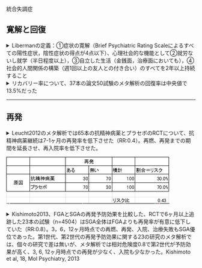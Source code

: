 統合失調症



## 寛解と回復
<details>　 <summary>Libermanの定義：①症状の寛解（Brief Psychiatric Rating Scaleによるすべての陽性症状，陰性症状の得点が4点以下）、心理社会的な機能として②就労ないし就学（半日程度以上），③自立した生活（金銭面，治療面においても），④社会的人間関係の構築（週1回以上の友人との付き合い）のすべてを2年以上持続すること　 </summary>　Liberman RP et al．Psychiatr Serv．2005；56：735－42　</details>


<details>
<summary>リカバリー率について、37本の論文50試験のメタ解析の回復率は中央値で13.5%だった　
</summary>　
Schizophr Bull. 2013 Nov;39(6):1296-306. doi: 10.1093/schbul/sbs130. Epub 2012 Nov 20.
　シゾの回復リカバリの50本のメタ解析Jaaskelainen2013.pdf　
</details>

---
## 再発
<details>
<summary>Leucht2012のメタ解析では65本の抗精神病薬とプラセボのRCTについて、抗精神病薬継続は7-1ヶ月の再発率を低下させた（RR:0.4）。再燃、再発までの期間を延長させ、再入院率を低下させた。
</summary>　
Lancet. 2012 Jun 2;379(9831):2063-71. doi: 10.1016/S0140-6736(12)60239-6. Epub 2012 May 3.Antipsychotic drugs versus placebo for relapse prevention in schizophrenia: a systematic review and meta-analysis.
</details>

![4e39df69601bdcddf7153f93986c8343.png](../../_resources/b335f2feb5f9410baab32a099016420c.png)

<details>
<summary>
Kishimoto2013、FGAとSGAの再発予防効果を比較した、RCTで6ヶ月以上追跡した23本の試験（n=4504）はSGA全体はFGAよりも再発率が有意に低下していた（RR:0.8）。3，6，12ヶ月時点での再燃、再発、入院、治療失敗もSGA優位であった。第1世代、第2世代の再発予防効果に関する23の研究のメタ解析では、個々の研究で差は無いが、メタ解析では相対危険度0.8で第2世代が予防効果が高く、3, 6, 12ヶ月時点での再発が少なく、入院も少なかった。Kishimoto et al, 18, Mol Psychiatry, 2013
</summary>　
https://www.ncbi.nlm.nih.gov/pubmed/22124274
</details>

